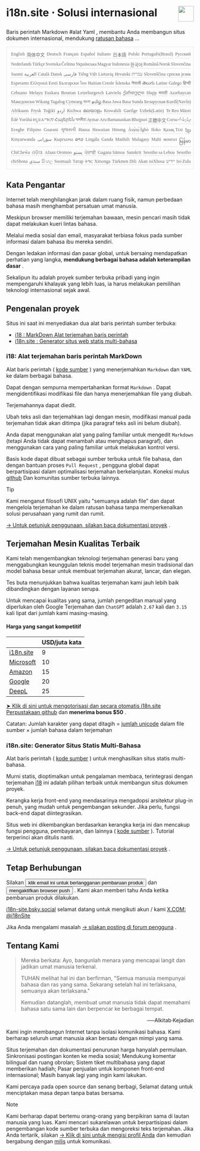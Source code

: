 <h1 style="display:flex;justify-content:space-between">i18n.site ⋅ Solusi internasional<img src="//p.3ti.site/logo.svg" style="user-select:none;margin-top:-1px;width:42px"></h1>

Baris perintah Markdown #alat Yaml , membantu Anda membangun situs dokumen internasional, mendukung [ratusan bahasa](/i18/LANG_CODE) ...

<pre class="langli" style="display:flex;flex-wrap:wrap;background:transparent;border:1px solid #eee;font-size:12px;box-shadow:0 0 3px inset #eee;padding:12px 5px 4px 12px;justify-content:space-between;"><style>pre.langli i{font-weight:300;font-family:s;margin-right:2px;margin-bottom:8px;font-style:normal;color:#666;border-bottom:1px dashed #ccc;}</style><i>English</i><i>简体中文</i><i>Deutsch</i><i>Français</i><i>Español</i><i>Italiano</i><i>日本語</i><i>Polski</i><i>Português(Brasil)</i><i>Русский</i><i>Nederlands</i><i>Türkçe</i><i>Svenska</i><i>Čeština</i><i>Українська</i><i>Magyar</i><i>Indonesia</i><i>한국어</i><i>Română</i><i>Norsk</i><i>Slovenčina</i><i>Suomi</i><i>العربية</i><i>Català</i><i>Dansk</i><i>فارسی</i><i>Tiếng Việt</i><i>Lietuvių</i><i>Hrvatski</i><i>עברית</i><i>Slovenščina</i><i>српски језик</i><i>Esperanto</i><i>Ελληνικά</i><i>Eesti</i><i>Български</i><i>ไทย</i><i>Haitian Creole</i><i>Íslenska</i><i>नेपाली</i><i>తెలుగు</i><i>Latine</i><i>Galego</i><i>हिन्दी</i><i>Cebuano</i><i>Melayu</i><i>Euskara</i><i>Bosnian</i><i>Letzeburgesch</i><i>Latviešu</i><i>ქართული</i><i>Shqip</i><i>मराठी</i><i>Azərbaycan</i><i>Македонски</i><i>Wikang Tagalog</i><i>Cymraeg</i><i>বাংলা</i><i>தமிழ்</i><i>Basa Jawa</i><i>Basa Sunda</i><i>Беларуская</i><i>Kurdî(Navîn)</i><i>Afrikaans</i><i>Frysk</i><i>Toğikī</i><i>اردو</i><i>Kichwa</i><i>മലയാളം</i><i>Kiswahili</i><i>Gaeilge</i><i>Uzbek(Latin)</i><i>Te Reo Māori</i><i>Èdè Yorùbá</i><i>ಕನ್ನಡ</i><i>አማርኛ</i><i>Հայերեն</i><i>অসমীয়া</i><i>Aymar Aru</i><i>Bamanankan</i><i>Bhojpuri</i><i>正體中文</i><i>Corsu</i><i>ދިވެހިބަސް</i><i>Eʋegbe</i><i>Filipino</i><i>Guarani</i><i>ગુજરાતી</i><i>Hausa</i><i>Hawaiian</i><i>Hmong</i><i>Ásụ̀sụ́ Ìgbò</i><i>Iloko</i><i>Қазақ Тілі</i><i>ខ្មែរ</i><i>Kinyarwanda</i><i>سۆرانی</i><i>Кыргызча</i><i>ລາວ</i><i>Lingála</i><i>Ganda</i><i>Maithili</i><i>Malagasy</i><i>Malti</i><i>монгол</i><i>မြန်မာ</i><i>ChiCheŵa</i><i>ଓଡ଼ିଆ</i><i>Afaan Oromoo</i><i>پښتو</i><i>ਪੰਜਾਬੀ</i><i>Gagana Sāmoa</i><i>Sanskrit</i><i>Sesotho sa Leboa</i><i>Sesotho</i><i>chiShona</i><i>سنڌي</i><i>සිංහල</i><i>Soomaali</i><i>Татар</i><i>ትግር</i><i>Xitsonga</i><i>Türkmen Dili</i><i>Akan</i><i>isiXhosa</i><i>ייִדיש</i><i>Isi-Zulu</i></pre>

## Kata Pengantar

Internet telah menghilangkan jarak dalam ruang fisik, namun perbedaan bahasa masih menghambat persatuan umat manusia.

Meskipun browser memiliki terjemahan bawaan, mesin pencari masih tidak dapat melakukan kueri lintas bahasa.

Melalui media sosial dan email, masyarakat terbiasa fokus pada sumber informasi dalam bahasa ibu mereka sendiri.

Dengan ledakan informasi dan pasar global, untuk bersaing mendapatkan perhatian yang langka, **mendukung berbagai bahasa adalah keterampilan dasar** .

Sekalipun itu adalah proyek sumber terbuka pribadi yang ingin mempengaruhi khalayak yang lebih luas, ia harus melakukan pemilihan teknologi internasional sejak awal.

## <a rel=id href="#project" id="project"></a> Pengenalan proyek

Situs ini saat ini menyediakan dua alat baris perintah sumber terbuka:

* [i18 : MarkDown Alat terjemahan baris perintah](/i18/feature)
* [i18n.site : Generator situs web statis multi-bahasa](/i18n.site)

### <a rel=id href="#i18" id="i18"></a> i18: Alat terjemahan baris perintah MarkDown

Alat baris perintah ( [kode sumber](https://github.com/i18n-site/rust/tree/main/i18) ) yang menerjemahkan `Markdown` dan `YAML` ke dalam berbagai bahasa.

Dapat dengan sempurna mempertahankan format `Markdown` . Dapat mengidentifikasi modifikasi file dan hanya menerjemahkan file yang diubah.

Terjemahannya dapat diedit.

Ubah teks asli dan terjemahkan lagi dengan mesin, modifikasi manual pada terjemahan tidak akan ditimpa (jika paragraf teks asli ini belum diubah).

Anda dapat menggunakan alat yang paling familiar untuk mengedit `Markdown` (tetapi Anda tidak dapat menambah atau menghapus paragraf), dan menggunakan cara yang paling familiar untuk melakukan kontrol versi.

Basis kode dapat dibuat sebagai sumber terbuka untuk file bahasa, dan dengan bantuan proses `Pull Request` , pengguna global dapat berpartisipasi dalam optimalisasi terjemahan berkelanjutan. Koneksi mulus [github](//github.com) Dan komunitas sumber terbuka lainnya.

> [!TIP]
> Kami menganut filosofi UNIX yaitu "semuanya adalah file" dan dapat mengelola terjemahan ke dalam ratusan bahasa tanpa memperkenalkan solusi perusahaan yang rumit dan rumit.

[→ Untuk petunjuk penggunaan, silakan baca dokumentasi proyek](/i18) .

## Terjemahan Mesin Kualitas Terbaik

Kami telah mengembangkan teknologi terjemahan generasi baru yang menggabungkan keunggulan teknis model terjemahan mesin tradisional dan model bahasa besar untuk membuat terjemahan akurat, lancar, dan elegan.

Tes buta menunjukkan bahwa kualitas terjemahan kami jauh lebih baik dibandingkan dengan layanan serupa.

Untuk mencapai kualitas yang sama, jumlah pengeditan manual yang diperlukan oleh Google Terjemahan dan `ChatGPT` adalah `2.67` kali dan `3.15` kali lipat dari jumlah kami masing-masing.

#### <a rel=id href="#price" id="price"></a> Harga yang sangat kompetitif

|                                                                                   | USD/juta kata |
| --------------------------------------------------------------------------------- | ------------- |
| [i18n.site](https://i18n.site)                                                    | 9             |
| [Microsoft](https://azure.microsoft.com/pricing/details/cognitive-services/translator) | 10            |
| [Amazon](https://aws.amazon.com/translate/pricing)                                | 15            |
| [Google](https://cloud.google.com/translate/pricing)                                | 20            |
| [DeepL](https://www.deepl.com/zh/pro#developer)                                  | 25            |

[➤ Klik di sini untuk mengotorisasi dan secara otomatis i18n.site Perpustakaan github](https://github.com/login/oauth/authorize?client_id=Ov23liuGAmK0plc9FgB3&amp;scope=user:email,user:follow,public_repo) dan **menerima bonus $50** .

Catatan: Jumlah karakter yang dapat ditagih = [jumlah unicode](https://en.wikipedia.org/wiki/Unicode) dalam file sumber × jumlah bahasa dalam terjemahan

### i18n.site: Generator Situs Statis Multi-Bahasa

Alat baris perintah ( [kode sumber](https://github.com/i18n-site/rust/tree/main/i18n-site) ) untuk menghasilkan situs statis multi-bahasa.

Murni statis, dioptimalkan untuk pengalaman membaca, terintegrasi dengan terjemahan [i18](#i18) ini adalah pilihan terbaik untuk membangun situs dokumen proyek.

Kerangka kerja front-end yang mendasarinya mengadopsi arsitektur plug-in penuh, yang mudah untuk pengembangan sekunder. Jika perlu, fungsi back-end dapat diintegrasikan.

Situs web ini dikembangkan berdasarkan kerangka kerja ini dan mencakup fungsi pengguna, pembayaran, dan lainnya ( [kode sumber](/i18n.site/c/src) ). Tutorial terperinci akan ditulis nanti.

[→ Untuk petunjuk penggunaan, silakan baca dokumentasi proyek](/i18n.site) .

## Tetap Berhubungan

Silakan <button onclick="mailsub()">klik email ini untuk berlangganan pembaruan produk</button> dan <button onclick="webpush()">mengaktifkan browser push</button> . Kami akan memberi tahu Anda ketika pembaruan produk dilakukan.

[i18n-site.bsky.social](https://bsky.app/profile/i18n-site.bsky.social) selamat datang untuk mengikuti akun / kami [X.COM: @i18nSite](https://x.com/i18nSite)

Jika Anda mengalami masalah [→ silakan posting di forum pengguna](https://groups.google.com/u/1/g/i18n) .

## Tentang Kami

> Mereka berkata: Ayo, bangunlah menara yang mencapai langit dan jadikan umat manusia terkenal.
>
> TUHAN melihat hal ini dan berfirman, "Semua manusia mempunyai bahasa dan ras yang sama. Sekarang setelah hal ini terlaksana, semuanya akan terlaksana."
>
> Kemudian datanglah, membuat umat manusia tidak dapat memahami bahasa satu sama lain dan berpencar ke berbagai tempat.

<p style="text-align:right">──Alkitab·Kejadian</p>

Kami ingin membangun Internet tanpa isolasi komunikasi bahasa.
Kami berharap seluruh umat manusia akan bersatu dengan mimpi yang sama.

Situs terjemahan dan dokumentasi penurunan harga hanyalah permulaan.
Sinkronisasi postingan konten ke media sosial;
Mendukung komentar bilingual dan ruang obrolan;
Sistem tiket multibahasa yang dapat memberikan hadiah;
Pasar penjualan untuk komponen front-end internasional;
Masih banyak lagi yang ingin kami lakukan.

Kami percaya pada open source dan senang berbagi,
Selamat datang untuk menciptakan masa depan tanpa batas bersama.

> [!NOTE]
> Kami berharap dapat bertemu orang-orang yang berpikiran sama di lautan manusia yang luas.
> Kami mencari sukarelawan untuk berpartisipasi dalam pengembangan kode sumber terbuka dan mengoreksi teks terjemahan.
> Jika Anda tertarik, silakan [→ Klik di sini untuk mengisi profil Anda](https://ggl.link/i18n) dan kemudian bergabung dengan [milis](https://groups.google.com/u/2/g/i18n-site) untuk komunikasi.